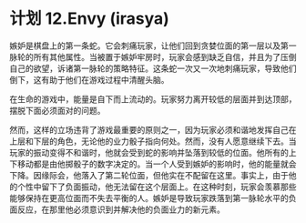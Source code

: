 # 计划 12.Envy (irasya)

嫉妒是棋盘上的第一条蛇。它会刺痛玩家，让他们回到贪婪位面的第一层以及第一脉轮的所有其他属性。当被置于嫉妒牢房时，玩家会感到缺乏自信，并且为了压倒自己的欲望，诉诸第一脉轮的策略特征。这条蛇一次又一次地刺痛玩家，导致他们倒下，这有助于他们在游戏过程中清醒头脑。

在生命的游戏中，能量是自下而上流动的。玩家努力离开较低的层面并到达顶部，摆脱下面必须面对的问题。

然而，这样的立场违背了游戏最重要的原则之一，因为玩家必须和谐地发挥自己在上层和下层的角色，无论他的业力骰子指向何处。然而，没有人愿意继续下去。当玩家的振动变得不和谐时，他就会受到蛇的影响并坠落到较低的位面。他所有的上下移动都是由他掷骰子的数字决定的。当一个人受到嫉妒的影响时，他的能量就会下降。因缘际会，他落入了第二轮位面，但他实在不配留在这里。事实上，由于他的个性中留下了负面振动，他无法留在这个层面上。在这种时刻，玩家会羡慕那些能够保持在更高位面而不失去平衡的人。嫉妒是导致玩家跌落到第一脉轮水平的负面反应，在那里他必须意识到并解决他的负面业力的新元素。
